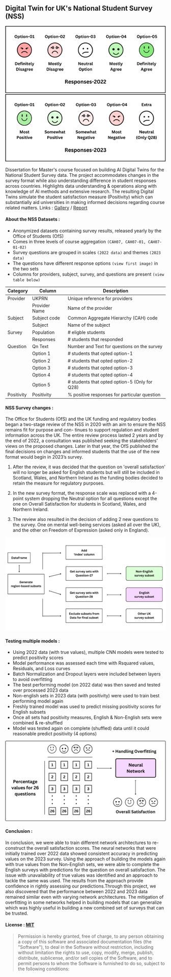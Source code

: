 ## Digital Twin for UK's National Student Survey (NSS)

![2022-Options](images\readme\response-scale-2022-color.png)
![2023-Options](images\readme\response-scale-2023-color.png)

Dissertation for Master's course focused on building AI Digital Twins for the National Student Survey data. The project accommodates changes in the survey format while also understanding difference in student responses across countries. Highlights data understanding & operations along with knowledge of AI methods and extensive research. The resulting Digital Twins simulate the student satisfaction measure (Positivity) which can substantially aid universities in making informed decisions regarding course related matters. Links : [Gallery](https://drive.google.com/drive/folders/1ZONnV8QwZ9UPhBQxoD5NivTGvpyhjIBU) / [Report](https://drive.google.com/file/d/1pIaSQeuwMIr7kaisAWjHednSJOwUdvVQ/view)

#### About the NSS Datasets :
  - Anonymized datasets containing survey results, released yearly by the Office of Students (OfS)
  - Comes in three levels of course aggregation  `(CAH07, CAH07-01, CAH07-01-02)`
  - Survey questions are grouped in scales `(2022 data)` and themes `(2023 data)`
  - The questions have different response options `(view first image)` in the two sets
  - Columns for providers, subject, survey, and questions are present `(view table below)`

Category | Column | Description
-- | -- | --
Provider | UKPRN | Unique reference for providers
  || Provider Name | Name of the provider
Subject | Subject code | Common Aggregate Hierarchy (CAH) code
  || Subject | Name of the subject
Survey | Population | # eligble students
  || Responses | # students that responded
Question | Qn Text | Number and Text for questions on the survey
  || Option 1 | # students that opted option-1
  || Option 2 | # students that opted option-2
  || Option 3 | # students that opted option-3
  || Option 4 | # students that opted option-4
  || Option 5 | # students that opted option-5 (Only for Q28)
Positivity | Positivity | % positive responses for particular question


#### NSS Survey changes :

The Office for Students (OfS) and the UK funding and regulatory bodies began a two-stage review of the NSS in 2020 with an aim to ensure the NSS remains fit for purpose and con- tinues to support regulation and student information across the UK. The entire review process lasted 2 years and by the end of 2022, a consultation was published seeking the stakeholders’ views on the proposed changes. Later in that year, the OfS published the final decisions on changes and informed students that the use of the new format would begin in 2023’s survey.

  1) After the review, it was decided that the question on 'overall satisfaction' will no longer be asked for English students but will still be included in Scotland, Wales, and Northern Ireland as the funding bodies decided to retain the measure for regulatory purposes.

  2) In the new survey format, the response scale was replaced with a 4-point system dropping the Neutral option for all questions except the one on Overall Satisfaction for students in Scotland, Wales, and Northern Ireland.

  3) The review also resulted in the decision of adding 2 new questions to the survey. One on mental well-being services (asked all over the UK), and the other on Freedom of Expression (asked only in England).

![Region-Subsets](images\readme\generate-region-subsets.png)

#### Testing multiple models :
- Using 2022 data (with true values), multiple CNN models were tested to predict positivity scores
- Model performance was assessed each time with Rsquared values, Residuals, and Loss curves
- Batch Normalization and Dropout layers were included between layers to avoid overfitting
- The best performing model (on 2022 data) was then saved and tested over processed 2023 data
- Non-english sets in 2023 data (with positivity) were used to train best performing model again
- Freshly trained model was used to predict missing positivity scores for English subsets
- Once all sets had positivity measures, English & Non-English sets were combined & re-shuffled
- Model was tested again on complete (shuffled) data until it could reasonable predict positivity (4 options) 

![Model-03-Layout](images\readme\model-03-structure.png)

#### Conclusion :

In conclusion, we were able to train different network architectures to re-construct the overall satisfaction scores. The neural networks that were initially trained over 2022 data showed consistent accuracy in predicting values on the 2023 survey. Using the approach of building the models again with true values from the Non-English sets, we were able to complete the English surveys with predictions for the question on overall satisfaction. The issue with unavailability of true values was identified and an approach to tackle the same was used. The results from the approach provide confidence in rightly assessing our predictions.Through this project, we also discovered that the performance between 2022 and 2023 data remained similar even with varying network architectures. The mitigation of overfitting in some networks helped in building models that can generalize which was highly useful in building a new combined set of surveys that can be trusted.

#### License : [MIT](https://github.com/piyushmohan01/CycloFit-SEPM/blob/master/LICENSE)
> Permission is hereby granted, free of charge, to any person obtaining a copy
  of this software and associated documentation files (the "Software"), to deal
  in the Software without restriction, including without limitation the rights
  to use, copy, modify, merge, publish, distribute, sublicense, and/or sell
  copies of the Software, and to permit persons to whom the Software is
  furnished to do so, subject to the following conditions:
